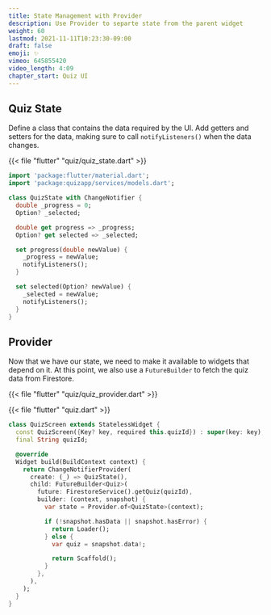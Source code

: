 ```yaml
---
title: State Management with Provider
description: Use Provider to separte state from the parent widget
weight: 60
lastmod: 2021-11-11T10:23:30-09:00
draft: false
emoji: ✨
vimeo: 645855420
video_length: 4:09
chapter_start: Quiz UI
---
```


## Quiz State

Define a class that contains the data required by the UI. Add getters and setters for the data, making sure to call `notifyListeners()` when the data changes.

{{< file "flutter" "quiz/quiz_state.dart" >}}
```dart
import 'package:flutter/material.dart';
import 'package:quizapp/services/models.dart';

class QuizState with ChangeNotifier {
  double _progress = 0;
  Option? _selected;

  double get progress => _progress;
  Option? get selected => _selected;

  set progress(double newValue) {
    _progress = newValue;
    notifyListeners();
  }

  set selected(Option? newValue) {
    _selected = newValue;
    notifyListeners();
  }
}
```

## Provider

Now that we have our state, we need to make it available to widgets that depend on it. At this point, we also use a `FutureBuilder` to fetch the quiz data from Firestore.

{{< file "flutter" "quiz/quiz_provider.dart" >}} 

{{< file "flutter" "quiz.dart" >}}
```dart
class QuizScreen extends StatelessWidget {
  const QuizScreen({Key? key, required this.quizId}) : super(key: key);
  final String quizId;

  @override
  Widget build(BuildContext context) {
    return ChangeNotifierProvider(
      create: (_) => QuizState(),
      child: FutureBuilder<Quiz>(
        future: FirestoreService().getQuiz(quizId),
        builder: (context, snapshot) {
          var state = Provider.of<QuizState>(context);

          if (!snapshot.hasData || snapshot.hasError) {
            return Loader();
          } else {
            var quiz = snapshot.data!;

            return Scaffold();
          }
        },
      ),
    );
  }
}
```
